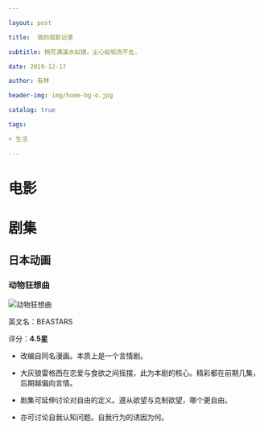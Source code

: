 ```yaml
---

layout: post

title:  我的观影记录

subtitle: 桃花满溪水似镜，尘心如垢洗不去.

date: 2019-12-17

author: 有林

header-img: img/home-bg-o.jpg

catalog: true

tags:

+ 生活

---
```


# 电影

# 剧集

## 日本动画

### 动物狂想曲

![动物狂想曲](http://gssyvgeg.f3322.net:50080/chevereto/images/2019/12/17/image.png)

英文名：BEASTARS

评分：**4.5星**

+ 改编自同名漫画。本质上是一个言情剧。

+ 大灰狼雷格西在恋爱与食欲之间摇摆，此为本剧的核心。精彩都在前期几集，后期越偏向言情。
+ 剧集可延伸讨论对自由的定义。遵从欲望与克制欲望，哪个更自由。
+ 亦可讨论自我认知问题。自我行为的诱因为何。